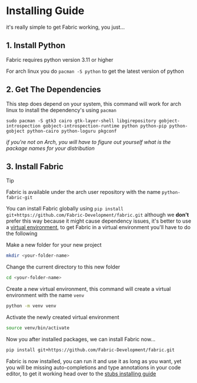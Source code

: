 # Installing Guide

it's really simple to get Fabric working, you just...

## 1. Install Python

Fabric requires python version 3.11 or higher

For arch linux you do `pacman -S python` to get the latest version of python

## 2. Get The Dependencies

This step does depend on your system, this command will work for arch linux to install the dependency's using `pacman`

`sudo pacman -S gtk3 cairo gtk-layer-shell libgirepository gobject-introspection gobject-introspection-runtime python python-pip python-gobject python-cairo python-loguru pkgconf`

_if you're not on Arch, you will have to figure out yourself what is the package names for your distribution_

## 3. Install Fabric

> [!TIP]
> Fabric is available under the arch user repository with the name `python-fabric-git`

You can install Fabric globally using `pip install git+https://github.com/Fabric-Development/fabric.git` although we **don't** prefer this way because it might cause dependency issues, it's better to use a [virtual environment](https://docs.python.org/3/library/venv), to get Fabric in a virtual environment you'll have to do the following

Make a new folder for your new project

```bash
mkdir <your-folder-name>
```

Change the current directory to this new folder

```bash
cd <your-folder-name>
```

Create a new virtual environment, this command will create a virtual environment with the name `venv`

```bash
python -m venv venv
```

Activate the newly created virtual environment

```bash
source venv/bin/activate
```

Now you after installed packages, we can install Fabric now...

```bash
pip install git+https://github.com/Fabric-Development/fabric.git
```

Fabric is now installed, you can run it and use it as long as you want, yet you will be missing auto-completions and type annotations in your code editor, to get it working head over to the [stubs installing guide](installing-stubs.md)
